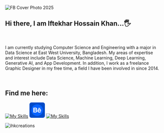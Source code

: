 ![FB Cover Photo 2025](https://github.com/user-attachments/assets/6b46545e-df72-4af6-ba14-a28b23cd3d3f)

## Hi there, I am Iftekhar Hossain Khan...🖐
<br/>

I am currently studying Computer Science and Engineering with a major in Data Science at East West University, Bangladesh.
My areas of expertise and interest include Data Science, Machine Learning, Deep Learning, Generative AI, and App Development.
In addition, I work as a freelance Graphic Designer in my free time, a field I have been involved in since 2014.


<br/>

## Find me here:

[![My Skills](https://skillicons.dev/icons?i=linkedin)][linkedin]
[<img alt="Behance" width="50px" src="assets/behance.png"/>][behance]
[![My Skills](https://skillicons.dev/icons?i=stackoverflow)][stackoverflow]


<p align="left"> <img src="https://komarev.com/ghpvc/?username=ihkcreations&label=Profile%20views&color=ca4c0b&style=flat" alt="ihkcreations" /> </p>





[behance]: https://www.behance.net/ihkcreations
[discord]: https://discord.com/users/647492745228845118
[linkedin]: https://www.linkedin.com/in/ihkcreations/
[stackoverflow]: https://stackoverflow.com/users/22533372/cpwalker


